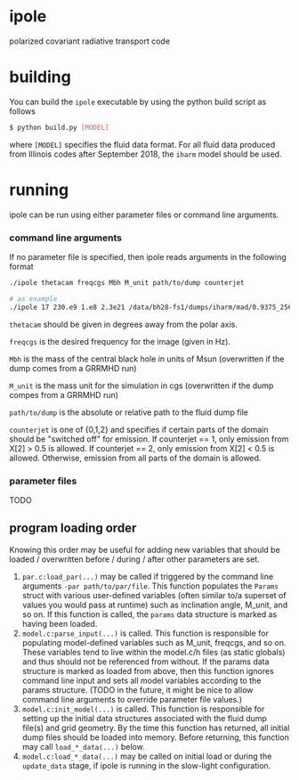 # ipole
polarized covariant radiative transport code

# building

You can build the ```ipole``` executable by using the python build script as follows
```bash
$ python build.py [MODEL]
```
where ```[MODEL]``` specifies the fluid data format. For all fluid data produced from Illinois codes after September 2018, the ```iharm``` model should be used.

# running

ipole can be run using either parameter files or command line arguments. 

### command line arguments

If no parameter file is specified, then ipole reads arguments in the following format

```bash
./ipole thetacam freqcgs Mbh M_unit path/to/dump counterjet

# as example
./ipole 17 230.e9 1.e8 2.3e21 /data/bh28-fs1/dumps/iharm/mad/0.9375_256x128x128/dumps/dump_00000000.h5 0
```

```thetacam``` should be given in degrees away from the polar axis.

```freqcgs``` is the desired frequency for the image (given in Hz).

```Mbh``` is the mass of the central black hole in units of Msun (overwritten if the dump comes from a GRRMHD run)

```M_unit``` is the mass unit for the simulation in cgs (overwritten if the dump compes from a GRRMHD run)

```path/to/dump``` is the absolute or relative path to the fluid dump file

```counterjet``` is one of {0,1,2} and specifies if certain parts of the domain should be "switched off" for emission. If counterjet == 1, only emission from X[2] > 0.5 is allowed. If counterjet == 2, only emission from X[2] < 0.5 is allowed. Otherwise, emission from all parts of the domain is allowed.

### parameter files

TODO


## program loading order

Knowing this order may be useful for adding new variables that should be loaded / overwritten before / during / after other parameters are set.

1. ```par.c:load_par(...)``` may be called if triggered by the command line arguments ```-par path/to/par/file```. This function populates the ```Params``` struct with various user-defined variables (often similar to/a superset of values you would pass at runtime) such as inclination angle, M_unit, and so on. If this function is called, the ```params``` data structure is marked as having been loaded.
2. ```model.c:parse_input(...)``` is called. This function is responsible for populating model-defined variables such as M_unit, freqcgs, and so on. These variables tend to live within the model.c/h files (as static globals) and thus should not be referenced from without. If the params data structure is marked as loaded from above, then this function ignores command line input and sets all model variables according to the params structure. (TODO in the future, it might be nice to allow command line arguments to override parameter file values.)
3. ```model.c:init_model(...)``` is called. This function is responsible for setting up the initial data structures associated with the fluid dump file(s) and grid geometry. By the time this function has returned, all initial dump files should be loaded into memory. Before returning, this function may call ```load_*_data(...)``` below.
4. ```model.c:load_*_data(...)``` may be called on initial load or during the ```update_data``` stage, if ipole is running in the slow-light configuration.


